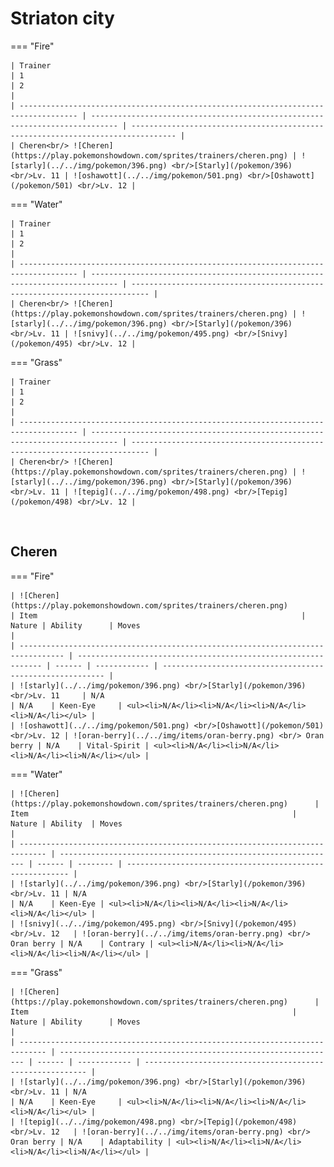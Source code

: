 # Striaton city

=== "Fire"

    | Trainer                                                                             | 1                                                                            | 2                                                                                |
    | ----------------------------------------------------------------------------------- | ---------------------------------------------------------------------------- | -------------------------------------------------------------------------------- |
    | Cheren<br/> ![Cheren](https://play.pokemonshowdown.com/sprites/trainers/cheren.png) | ![starly](../../img/pokemon/396.png) <br/>[Starly](/pokemon/396) <br/>Lv. 11 | ![oshawott](../../img/pokemon/501.png) <br/>[Oshawott](/pokemon/501) <br/>Lv. 12 |

=== "Water"

    | Trainer                                                                             | 1                                                                            | 2                                                                          |
    | ----------------------------------------------------------------------------------- | ---------------------------------------------------------------------------- | -------------------------------------------------------------------------- |
    | Cheren<br/> ![Cheren](https://play.pokemonshowdown.com/sprites/trainers/cheren.png) | ![starly](../../img/pokemon/396.png) <br/>[Starly](/pokemon/396) <br/>Lv. 11 | ![snivy](../../img/pokemon/495.png) <br/>[Snivy](/pokemon/495) <br/>Lv. 12 |

=== "Grass"

    | Trainer                                                                             | 1                                                                            | 2                                                                          |
    | ----------------------------------------------------------------------------------- | ---------------------------------------------------------------------------- | -------------------------------------------------------------------------- |
    | Cheren<br/> ![Cheren](https://play.pokemonshowdown.com/sprites/trainers/cheren.png) | ![starly](../../img/pokemon/396.png) <br/>[Starly](/pokemon/396) <br/>Lv. 11 | ![tepig](../../img/pokemon/498.png) <br/>[Tepig](/pokemon/498) <br/>Lv. 12 |

<br/>

## Cheren

=== "Fire"

    | ![Cheren](https://play.pokemonshowdown.com/sprites/trainers/cheren.png)          | Item                                                           | Nature | Ability      | Moves                                                     |
    | -------------------------------------------------------------------------------- | -------------------------------------------------------------- | ------ | ------------ | --------------------------------------------------------- |
    | ![starly](../../img/pokemon/396.png) <br/>[Starly](/pokemon/396) <br/>Lv. 11     | N/A                                                            | N/A    | Keen-Eye     | <ul><li>N/A</li><li>N/A</li><li>N/A</li><li>N/A</li></ul> |
    | ![oshawott](../../img/pokemon/501.png) <br/>[Oshawott](/pokemon/501) <br/>Lv. 12 | ![oran-berry](../../img/items/oran-berry.png) <br/> Oran berry | N/A    | Vital-Spirit | <ul><li>N/A</li><li>N/A</li><li>N/A</li><li>N/A</li></ul> |

=== "Water"

    | ![Cheren](https://play.pokemonshowdown.com/sprites/trainers/cheren.png)      | Item                                                           | Nature | Ability  | Moves                                                     |
    | ---------------------------------------------------------------------------- | -------------------------------------------------------------- | ------ | -------- | --------------------------------------------------------- |
    | ![starly](../../img/pokemon/396.png) <br/>[Starly](/pokemon/396) <br/>Lv. 11 | N/A                                                            | N/A    | Keen-Eye | <ul><li>N/A</li><li>N/A</li><li>N/A</li><li>N/A</li></ul> |
    | ![snivy](../../img/pokemon/495.png) <br/>[Snivy](/pokemon/495) <br/>Lv. 12   | ![oran-berry](../../img/items/oran-berry.png) <br/> Oran berry | N/A    | Contrary | <ul><li>N/A</li><li>N/A</li><li>N/A</li><li>N/A</li></ul> |

=== "Grass"

    | ![Cheren](https://play.pokemonshowdown.com/sprites/trainers/cheren.png)      | Item                                                           | Nature | Ability      | Moves                                                     |
    | ---------------------------------------------------------------------------- | -------------------------------------------------------------- | ------ | ------------ | --------------------------------------------------------- |
    | ![starly](../../img/pokemon/396.png) <br/>[Starly](/pokemon/396) <br/>Lv. 11 | N/A                                                            | N/A    | Keen-Eye     | <ul><li>N/A</li><li>N/A</li><li>N/A</li><li>N/A</li></ul> |
    | ![tepig](../../img/pokemon/498.png) <br/>[Tepig](/pokemon/498) <br/>Lv. 12   | ![oran-berry](../../img/items/oran-berry.png) <br/> Oran berry | N/A    | Adaptability | <ul><li>N/A</li><li>N/A</li><li>N/A</li><li>N/A</li></ul> |